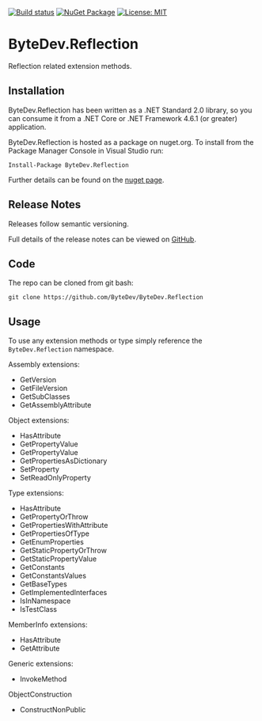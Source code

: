 [![Build status](https://ci.appveyor.com/api/projects/status/github/bytedev/ByteDev.Reflection?branch=master&svg=true)](https://ci.appveyor.com/project/bytedev/ByteDev-Reflection/branch/master)
[![NuGet Package](https://img.shields.io/nuget/v/ByteDev.Reflection.svg)](https://www.nuget.org/packages/ByteDev.Reflection)
[![License: MIT](https://img.shields.io/badge/License-MIT-green.svg)](https://github.com/ByteDev/ByteDev.Reflection/blob/master/LICENSE)

# ByteDev.Reflection

Reflection related extension methods.

## Installation

ByteDev.Reflection has been written as a .NET Standard 2.0 library, so you can consume it from a .NET Core or .NET Framework 4.6.1 (or greater) application.

ByteDev.Reflection is hosted as a package on nuget.org.  To install from the Package Manager Console in Visual Studio run:

`Install-Package ByteDev.Reflection`

Further details can be found on the [nuget page](https://www.nuget.org/packages/ByteDev.Reflection/).

## Release Notes

Releases follow semantic versioning.

Full details of the release notes can be viewed on [GitHub](https://github.com/ByteDev/ByteDev.Reflection/blob/master/docs/RELEASE-NOTES.md).

## Code

The repo can be cloned from git bash:

`git clone https://github.com/ByteDev/ByteDev.Reflection`

## Usage

To use any extension methods or type simply reference the `ByteDev.Reflection` namespace.

Assembly extensions:
- GetVersion
- GetFileVersion
- GetSubClasses
- GetAssemblyAttribute

Object extensions:
- HasAttribute
- GetPropertyValue
- GetPropertyValue
- GetPropertiesAsDictionary
- SetProperty
- SetReadOnlyProperty

Type extensions:
- HasAttribute
- GetPropertyOrThrow
- GetPropertiesWithAttribute
- GetPropertiesOfType
- GetEnumProperties
- GetStaticPropertyOrThrow
- GetStaticPropertyValue
- GetConstants
- GetConstantsValues
- GetBaseTypes
- GetImplementedInterfaces
- IsInNamespace
- IsTestClass

MemberInfo extensions:
- HasAttribute
- GetAttribute

Generic extensions:
- InvokeMethod

ObjectConstruction
- ConstructNonPublic